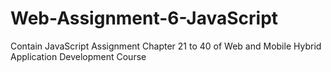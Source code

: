 # Web-Assignment-6-JavaScript
Contain JavaScript Assignment Chapter 21 to 40 of Web and Mobile Hybrid Application Development Course
